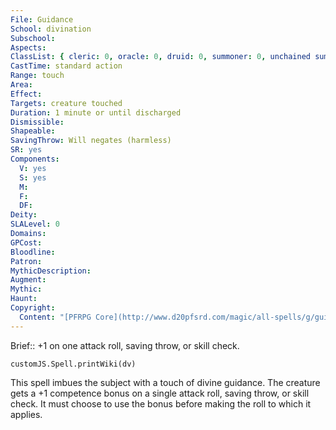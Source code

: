 ```yaml
---
File: Guidance
School: divination
Subschool: 
Aspects: 
ClassList: { cleric: 0, oracle: 0, druid: 0, summoner: 0, unchained summoner: 0, witch: 0, inquisitor: 0, medium: 0 }
CastTime: standard action
Range: touch
Area: 
Effect: 
Targets: creature touched
Duration: 1 minute or until discharged
Dismissible: 
Shapeable: 
SavingThrow: Will negates (harmless)
SR: yes
Components:
  V: yes
  S: yes
  M: 
  F: 
  DF: 
Deity: 
SLALevel: 0
Domains: 
GPCost: 
Bloodline: 
Patron: 
MythicDescription: 
Augment: 
Mythic: 
Haunt: 
Copyright:
  Content: "[PFRPG Core](http://www.d20pfsrd.com/magic/all-spells/g/guidance)"
---
```

Brief:: +1 on one attack roll, saving throw, or skill check.

```dataviewjs
customJS.Spell.printWiki(dv)
```

This spell imbues the subject with a touch of divine guidance.  The creature gets a +1 competence bonus on a single attack roll, saving throw, or skill check. It must choose to use the bonus before making the roll to which it applies.
